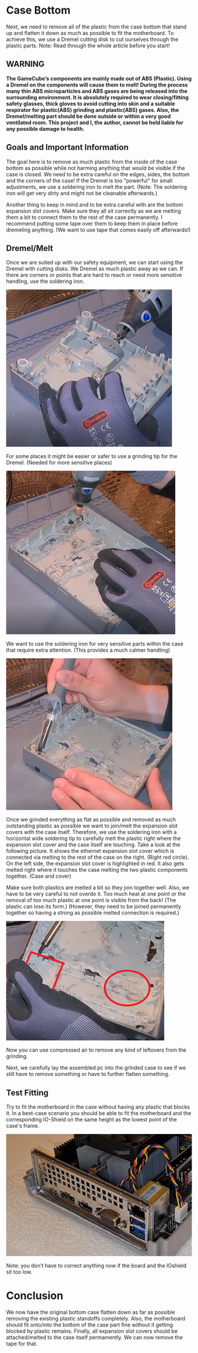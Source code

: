 # Case Bottom
Next, we need to remove all of the plastic from the case bottom that stand up and flatten it down as much as possible to fit the motherboard.
To achieve this, we use a Dremel cutting disk to cut ourselves through the plastic parts. Note: Read through the whole article before you start!

## WARNING
**The GameCube’s components are mainly made out of ABS (Plastic). Using a Dremel on the components will cause them to melt! During the process many thin ABS microparticles and ABS gases are being released into the surrounding environment. It is absolutely required to wear closing/fitting safety glasses, thick gloves to avoid cutting into skin and a suitable respirator for plastic(ABS) grinding and plastic(ABS) gases. Also, the Dremel/melting part should be done outside or within a very good ventilated room. This project and I, the author, cannot be held liable for any possible damage to health.**

## Goals and Important Information
The goal here is to remove as much plastic from the inside of the case bottom as possible while not harming anything that would be visible if the case is closed. We need to be extra careful on the edges, sides, the bottom and the corners of the case! If the Dremel is too "powerful" for small adjustments, we use a soldering iron to melt the part. (Note: The soldering iron will get very dirty and might not be cleanable afterwards.)

Another thing to keep in mind and to be extra careful with are the bottom expansion slot covers. Make sure they all sit correctly as we are melting them a bit to connect them to the rest of the case permanently. I recommend putting some tape over them to keep them in place before dremeling anything. (We want to use tape that comes easily off afterwards!)

## Dremel/Melt
Once we are suited up with our safety equipment, we can start using the Dremel with cutting disks. We Dremel as much plastic away as we can. If there are corners or points that are hard to reach or need more sensitive handling, use the soldering iron. 

![bottom_dremel_start]

For some places it might be easier or safer to use a grinding tip for the Dremel. (Needed for more sensitive places)

![bottom_dremel_grind]

We want to use the soldering iron for very sensitive parts within the case that require extra attention. (This provides a much calmer handling)

![bottom_melt]

Once we grinded everything as flat as possible and removed as much outstanding plastic as possible we want to join/melt the expansion slot covers with the case itself. Therefore, we use the soldering iron with a horizontal wide soldering tip to carefully melt the plastic right where the expansion slot cover and the case itself are touching. Take a look at the following picture. It shows the ethernet expansion slot cover which is connected via melting to the rest of the case on the right. (Right red circle). On the left side, the expansion slot cover is highlighted in red. It also gets melted right where it touches the case melting the two plastic components together. (Case and cover) 

Make sure both plastics are melted a bit so they join together well. Also, we have to be very careful to not overdo it. Too much heat at one point or the removal of too much plastic at one point is visible from the back! (The plastic can lose its form.) (However, they need to be joined permanently together so having a strong as possible melted connection is required.)

![bottom_melt_expansion-cover]

Now you can use compressed air to remove any kind of leftovers from the grinding.

Next, we carefully lay the assembled pc into the grinded case to see if we still have to remove something or have to further flatten something.

## Test Fitting
Try to fit the motherboard in the case without having any plastic that blocks it. In a best-case scenario you should be able to fit the motherboard and the corresponding IO-Shield on the same height as the lowest point of the case's frame.

![case_pc_ioshield]

Note: you don’t have to correct anything now if the board and the IOshield sit too low.

# Conclusion
We now have the original bottom case flatten down as far as possible removing the existing plastic standoffs completely. Also, the motherboard should fit onto/into the bottom of the case part fine without it getting blocked by plastic remains. Finally, all expansion slot covers should be attached/melted to the case itself permamently. We can now remove the tape for that.

[bottom_dremel_start]: ../../images/bottom_dremel_start.PNG
[bottom_dremel_grind]: ../../images/bottom_dremel_grind.PNG
[bottom_melt]: ../../images/bottom_melt.PNG
[bottom_melt_expansion-cover]: ../../images/bottom_melt_expansion-cover.PNG
[case_pc_ioshield]: ../../images/case_pc_ioshield.PNG
